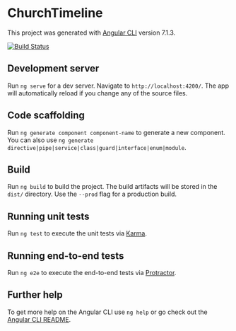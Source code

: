 # ChurchTimeline

This project was generated with [Angular CLI](https://github.com/angular/angular-cli) version 7.1.3.

[![Build Status](https://salatielbairros.visualstudio.com/ChurchTimelineApp/_apis/build/status/ChurchTimelineApp-CI?branchName=master)](https://salatielbairros.visualstudio.com/ChurchTimelineApp/_build/latest?definitionId=5&branchName=master)

## Development server

Run `ng serve` for a dev server. Navigate to `http://localhost:4200/`. The app will automatically reload if you change any of the source files.

## Code scaffolding

Run `ng generate component component-name` to generate a new component. You can also use `ng generate directive|pipe|service|class|guard|interface|enum|module`.

## Build

Run `ng build` to build the project. The build artifacts will be stored in the `dist/` directory. Use the `--prod` flag for a production build.

## Running unit tests

Run `ng test` to execute the unit tests via [Karma](https://karma-runner.github.io).

## Running end-to-end tests

Run `ng e2e` to execute the end-to-end tests via [Protractor](http://www.protractortest.org/).

## Further help

To get more help on the Angular CLI use `ng help` or go check out the [Angular CLI README](https://github.com/angular/angular-cli/blob/master/README.md).
